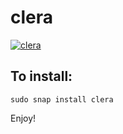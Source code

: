 # clera

[![clera](https://snapcraft.io/clera/badge.svg)](https://snapcraft.io/clera)

## To install:
```
sudo snap install clera
```

Enjoy!
